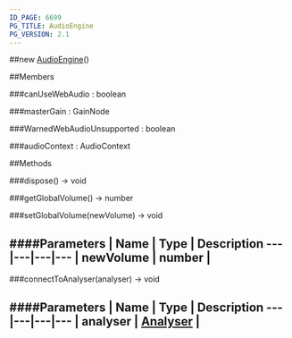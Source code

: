 ```yaml
---
ID_PAGE: 6699
PG_TITLE: AudioEngine
PG_VERSION: 2.1
---
```

##new [AudioEngine](page.php?p=6699)()





##Members

###canUseWebAudio : boolean




###masterGain : GainNode




###WarnedWebAudioUnsupported : boolean







###audioContext : AudioContext






##Methods

###dispose() &rarr; void




###getGlobalVolume() &rarr; number




###setGlobalVolume(newVolume) &rarr; void



####Parameters
 | Name | Type | Description
---|---|---|---
 | newVolume | number | 
---

###connectToAnalyser(analyser) &rarr; void

####Parameters
 | Name | Type | Description
---|---|---|---
 | analyser | [Analyser](page.php?p=6698) | 
---
